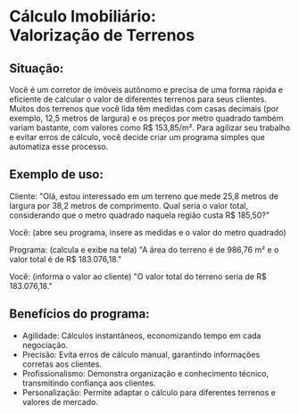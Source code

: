 <link rel="stylesheet" type="text/css" href="style.css">

# Cálculo Imobiliário: <br> Valorização de Terrenos
## Situação:
Você é um corretor de imóveis autônomo e precisa de uma forma rápida e eficiente de calcular o valor de diferentes terrenos para seus clientes. Muitos dos terrenos que você lida têm medidas com casas decimais (por exemplo, 12,5 metros de largura) e os preços por metro quadrado também variam bastante, com valores como R$ 153,85/m². Para agilizar seu trabalho e evitar erros de cálculo, você decide criar um programa simples que automatiza esse processo.

## Exemplo de uso:

Cliente: "Olá, estou interessado em um terreno que mede 25,8 metros de largura por 38,2 metros de comprimento. Qual seria o valor total, considerando que o metro quadrado naquela região custa R$ 185,50?"


Você: (abre seu programa, insere as medidas e o valor do metro quadrado)


Programa: (calcula e exibe na tela) "A área do terreno é de 986,76 m² e o valor total é de R$ 183.076,18."


Você: (informa o valor ao cliente) "O valor total do terreno seria de R$ 183.076,18."

## Benefícios do programa:
- Agilidade: Cálculos instantâneos, economizando tempo em cada negociação.
- Precisão: Evita erros de cálculo manual, garantindo informações corretas aos clientes.
- Profissionalismo: Demonstra organização e conhecimento técnico, transmitindo confiança aos clientes.
- Personalização: Permite adaptar o cálculo para diferentes terrenos e valores de mercado.
